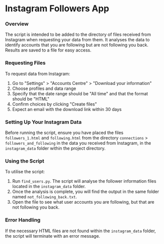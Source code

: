 # Instagram Followers App

### Overview

The script is intended to be added to the directory of files received from Instagram when requesting your data from them. It analyses the data to identify accounts that you are following but are not following you back. Results are saved to a file for easy access.

### Requesting Files

To request data from Instagram:

1. Go to "Settings" > "Accounts Centre" > "Download your information"
2. Choose profiles and data range
3. Specify that the date range should be "All time" and that the format should be "HTML"
4. Confirm choices by clicking "Create files"
5. Expect an email with the download link within 30 days

### Setting Up Your Instagram Data

Before running the script, ensure you have placed the files `followers_1.html` and `following.html` from the directory `connections` > `followers_and_following` in the data you received from Instagram, in the `instagram_data` folder within the project directory.

### Using the Script

To utilise the script:

1. Run `find_users.py`. The script will analyse the follower information files located in the `instagram_data` folder.
2. Once the analysis is complete, you will find the output in the same folder named `not_following_back.txt`.
3. Open the file to see what user accounts you are following, but that are not following you back.

### Error Handling

If the necessary HTML files are not found within the `instagram_data` folder, the script will terminate with an error message.
